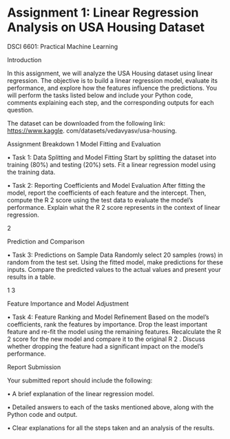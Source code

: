 # Assignment 1: Linear Regression Analysis on USA Housing Dataset

DSCI 6601: Practical Machine Learning

Introduction

In this assignment, we will analyze the USA Housing dataset using linear regression. The objective is to build a linear regression model, evaluate its performance, and explore how the features influence the predictions. You will perform the tasks listed below and include your Python code, comments explaining each step, and the corresponding outputs for each question.

The dataset can be downloaded from the following link: https://www.kaggle. com/datasets/vedavyasv/usa-housing.

Assignment Breakdown 1 Model Fitting and Evaluation

• Task 1: Data Splitting and Model Fitting Start by splitting the dataset into training (80%) and testing (20%) sets. Fit a linear regression model using the training data.

• Task 2: Reporting Coefficients and Model Evaluation After fitting the model, report the coefficients of each feature and the intercept. Then, compute the R 2 score using the test data to evaluate the model’s performance. Explain what the R 2 score represents in the context of linear regression.

2

Prediction and Comparison

• Task 3: Predictions on Sample Data Randomly select 20 samples (rows) in random from the test set. Using the fitted model, make predictions for these inputs. Compare the predicted values to the actual values and present your results in a table.

1 3

Feature Importance and Model Adjustment

• Task 4: Feature Ranking and Model Refinement Based on the model’s coefficients, rank the features by importance. Drop the least important feature and re-fit the model using the remaining features. Recalculate the R 2 score for the new model and compare it to the original R 2 . Discuss whether dropping the feature had a significant impact on the model’s performance.

Report Submission

Your submitted report should include the following:

• A brief explanation of the linear regression model.

• Detailed answers to each of the tasks mentioned above, along with the Python code and output.

• Clear explanations for all the steps taken and an analysis of the results.
